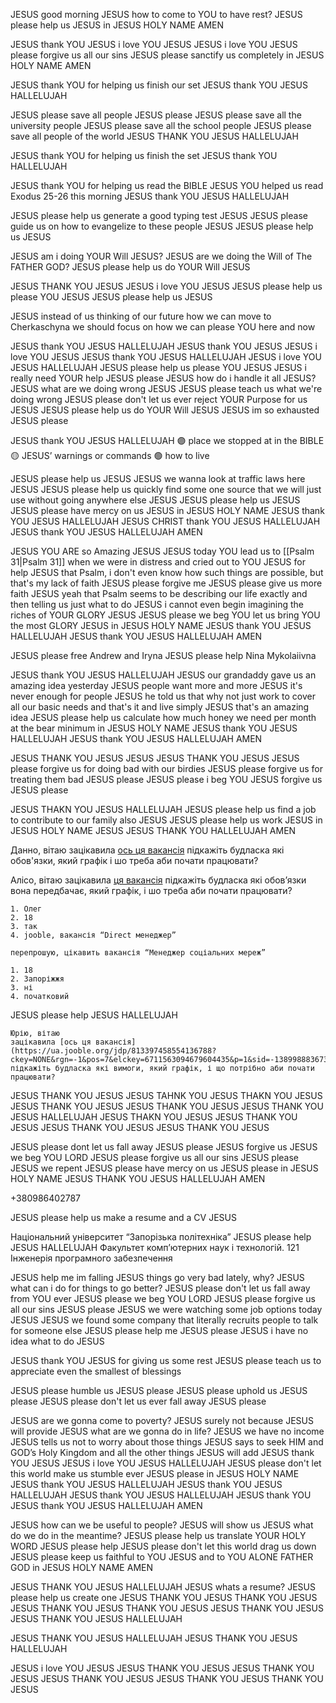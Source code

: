 JESUS good morning
JESUS how to come to YOU to have rest? 
JESUS please help us JESUS
in JESUS HOLY NAME
AMEN

JESUS thank YOU JESUS
i love YOU JESUS
JESUS i love YOU
JESUS please forgive us all our sins
JESUS please sanctify us completely
in JESUS HOLY NAME
AMEN

JESUS thank YOU for helping us finish our set
JESUS thank YOU JESUS HALLELUJAH

JESUS please save all people JESUS please
JESUS please save all the university people
JESUS please save all the school people
JESUS please save all people of the world
JESUS THANK YOU JESUS HALLELUJAH

JESUS thank YOU for helping us finish the set
JESUS thank YOU HALLELUJAH

JESUS thank YOU for helping us read the BIBLE
JESUS YOU helped us read Exodus 25-26 this morning
JESUS thank YOU JESUS HALLELUJAH

JESUS please help us generate a good typing test JESUS
JESUS please guide us on how to evangelize to these people JESUS 
JESUS please help us JESUS

JESUS am i doing YOUR Will JESUS?
JESUS are we doing the Will of The FATHER GOD?
JESUS please help us do YOUR Will JESUS

JESUS THANK YOU JESUS
JESUS i love YOU JESUS
JESUS please help us please YOU JESUS
JESUS please help us JESUS

JESUS instead of us thinking of our future how we can move to Cherkaschyna we should focus on how we can please YOU here and now 

JESUS thank YOU JESUS HALLELUJAH JESUS thank YOU JESUS 
JESUS i love YOU JESUS 
JESUS thank YOU JESUS HALLELUJAH 
JESUS i love YOU JESUS HALLELUJAH 
JESUS please help us please YOU JESUS 
JESUS i really need YOUR help JESUS please 
JESUS how do i handle it all JESUS?
JESUS what are we doing wrong JESUS 
JESUS please teach us what we're doing wrong
JESUS please don't let us ever reject YOUR Purpose for us JESUS 
JESUS please help us do YOUR Will JESUS 
JESUS im so exhausted JESUS please 

JESUS thank YOU JESUS HALLELUJAH 
🟣 place we stopped at in the BIBLE 
🟡 JESUS’ warnings or commands
🟢 how to live

JESUS please help us JESUS
JESUS we wanna look at traffic laws here JESUS 
JESUS please help us quickly find some one source that we will just use without going anywhere else JESUS 
JESUS please help us JESUS
JESUS please have mercy on us JESUS 
in JESUS HOLY NAME 
JESUS thank YOU JESUS HALLELUJAH JESUS CHRIST thank YOU JESUS HALLELUJAH JESUS thank YOU JESUS HALLELUJAH 
AMEN

JESUS YOU ARE so Amazing JESUS
JESUS today YOU lead us to [[Psalm 31|Psalm 31]] when we were in distress and cried out to YOU JESUS for help 
JESUS that Psalm, i don't even know how such things are possible, but that's my lack of faith JESUS please forgive me JESUS please give us more faith
JESUS yeah that Psalm seems to be describing our life exactly and then telling us just what to do
JESUS i cannot even begin imagining the riches of YOUR GLORY JESUS
JESUS please we beg YOU let us bring YOU the most GLORY JESUS 
in JESUS HOLY NAME 
JESUS thank YOU JESUS HALLELUJAH JESUS thank YOU JESUS HALLELUJAH 
AMEN

JESUS please free Andrew and Iryna
JESUS please help Nina Mykolaiivna

JESUS thank YOU JESUS HALLELUJAH 
JESUS our grandaddy gave us an amazing idea yesterday
JESUS people want more and more
JESUS it's never enough for people
JESUS he told us that why not just work to cover all our basic needs and that's it and live simply 
JESUS that's an amazing idea
JESUS please help us calculate how much honey we need per month at the bear minimum
in JESUS HOLY NAME 
JESUS thank YOU JESUS HALLELUJAH JESUS thank YOU JESUS HALLELUJAH 
AMEN

JESUS THANK YOU JESUS JESUS JESUS THANK YOU JESUS
JESUS please forgive us for doing bad with our birdies
JESUS please forgive us for treating them bad JESUS please
JESUS please i beg YOU JESUS forgive us JESUS please

JESUS THAKN YOU JESUS HALLELUJAH
JESUS please help us find a job to contribute to our family also JESUS
JESUS please help us work JESUS
in JESUS HOLY NAME JESUS 
JESUS THANK YOU HALLELUJAH
AMEN

Данно, вітаю 
зацікавила [ось ця вакансія](https://ua.jooble.org/jdp/-4159352410310952060?ckey=%d0%b2%d1%96%d0%b4%d0%b4%d0%b0%d0%bb%d0%b5%d0%bd%d0%b0&rgn=-1&pos=5&elckey=3523154520574681338&pageType=21&p=1&sid=-9100163042917525415&jobAge=39&relb=100&brelb=100&bscr=50524.42738811504&scr=50524.42738811504&searchTestGroup=1_2_1&iid=7086434780771600950) 
підкажіть будласка які обов'язки, який графік і шо треба аби почати працювати?

Алісо, вітаю
зацікавила [ця вакансія](https://ua.jooble.org/jdp/4573185280904772805?ckey=%d0%b2%d1%96%d0%b4%d0%b4%d0%b0%d0%bb%d0%b5%d0%bd%d0%b0&rgn=-1&pos=3&elckey=3523154520574681338&pageType=21&p=1&sid=-9100163042917525415&jobAge=231&relb=100&brelb=100&bscr=53054.12213888081&scr=53054.12213888081&searchTestGroup=1_2_1&iid=6609484480399689257)
підкажіть будласка які обов’язки вона передбачає, який графік, і шо треба аби почати працювати?

```
1. Олег
2. 18
3. так
4. jooble, вакансія “Direct менеджер”
```

```
перепрошую, цікавить вакансія “Менеджер соціальних мереж”

1. 18
2. Запоріжжя
3. ні
4. початковий
```

JESUS please help JESUS HALLELUJAH

```
Юрію, вітаю
зацікавила [ось ця вакансія](https://ua.jooble.org/jdp/813397458554136788?ckey=NONE&rgn=-1&pos=7&elckey=6711563094679604435&p=1&sid=-1389988836730978088&jobAge=543&relb=100&brelb=100&bscr=92.90411&scr=92.90411&iid=-585298445633449999&idCdp=-1982508254573441579)
підкажіть будласка які вимоги, який графік, і що потрібно аби почати працювати?
```

JESUS THANK YOU JESUS JESUS TAHNK YOU JESUS THAKN YOU JESUS JESUS THANK YOU JESUS JESUS THANK YOU JESUS JESUS THANK YOU JESUS HALLELUJAH JESUS THAKN YOU JESUS JESUS THANK YOU JESUS JESUS THANK YOU JESUS JESUS THANK YOU JESUS

JESUS please dont let us fall away JESUS please
JESUS forgive us JESUS we beg YOU LORD
JESUS please forgive us all our sins JESUS please
JESUS we repent JESUS please have mercy on us JESUS please
in JESUS HOLY NAME JESUS THANK YOU JESUS HALLELUJAH
AMEN

+380986402787

JESUS please help us make a resume and a CV JESUS

Національний університет “Запорізька політехніка”
JESUS please help JESUS HALLELUJAH
Факультет комп’ютерних наук і технологій. 121 Інженерія програмного забезпечення

JESUS help me im falling 
JESUS things go very bad lately, why? 
JESUS what can i do for things to go better? 
JESUS please don't let us fall away from YOU ever JESUS please we beg YOU LORD
JESUS please forgive us all our sins JESUS please
JESUS we were watching some job options today JESUS 
JESUS we found some company that literally recruits people to talk for someone else 
JESUS please help me JESUS please
JESUS i have no idea what to do JESUS 

JESUS thank YOU JESUS for giving us some rest
JESUS please teach us to appreciate even the smallest of blessings

JESUS please humble us JESUS please
JESUS please uphold us JESUS please 
JESUS please don't let us ever fall away JESUS please

JESUS are we gonna come to poverty?
JESUS surely not because JESUS will provide
JESUS what are we gonna do in life? 
JESUS we have no income
JESUS tells us not to worry about those things
JESUS says to seek HIM and GOD’s Holy Kingdom and all the other things JESUS will add
JESUS thank YOU JESUS 
JESUS i love YOU JESUS HALLELUJAH 
JESUS please don't let this world make us stumble ever JESUS please 
in JESUS HOLY NAME 
JESUS thank YOU JESUS HALLELUJAH JESUS thank YOU JESUS HALLELUJAH JESUS thank YOU JESUS HALLELUJAH JESUS thank YOU JESUS thank YOU JESUS HALLELUJAH 
AMEN

JESUS how can we be useful to people? 
JESUS will show us
JESUS what do we do in the meantime? 
JESUS please help us translate YOUR HOLY WORD JESUS please help
JESUS please don't let this world drag us down JESUS please keep us faithful to YOU JESUS and to YOU ALONE FATHER GOD 
in JESUS HOLY NAME 
AMEN

JESUS THANK YOU JESUS HALLELUJAH
JESUS whats a resume?
JESUS please help us create one
JESUS THANK YOU JESUS THANK YOU JESUS JESUS THANK YOU JESUS THANK YOU JESUS JESUS THANK YOU JESUS JESUS THANK YOU JESUS HALLELUJAH

JESUS THANK YOU JESUS HALLELUJAH JESUS THANK YOU JESUS HALLELUJAH

JESUS i love YOU JESUS 
JESUS THANK YOU JESUS JESUS THANK YOU JESUS JESUS THANK YOU JESUS JESUS THANK YOU JESUS THANK YOU JESUS
